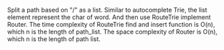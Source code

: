   Split a path based on "/" as a list. Similar to autocomplete Trie, the list element represent the char of word. And then use RouteTrie implement Router. The time complexity of RouteTrie find and insert function is O(n), which n is the length of path_list. The space complexity of Router is O(n), which n is the length of path list.
